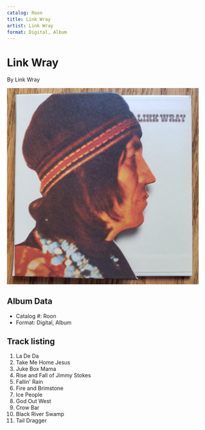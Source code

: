 ```yaml
---
catalog: Roon
title: Link Wray
artist: Link Wray
format: Digital, Album
---
```


# Link Wray

By Link Wray

![](../../assets/albumcovers/Link_Wray-Link_Wray.png)

## Album Data

- Catalog #: Roon
- Format: Digital, Album


## Track listing


1. La De Da
2. Take Me Home Jesus
3. Juke Box Mama
4. Rise and Fall of Jimmy Stokes
5. Fallin' Rain
6. Fire and Brimstone
7. Ice People
8. God Out West
9. Crow Bar
10. Black River Swamp
11. Tail Dragger

